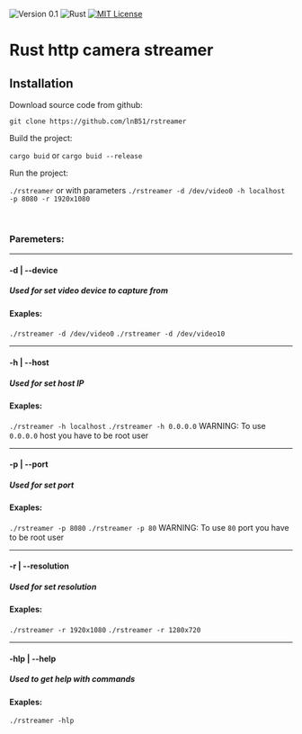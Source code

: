 ![Version 0.1](https://img.shields.io/badge/Version%200.1-FFC832?style=for-the-badge&logoColor=white)
![Rust](https://img.shields.io/badge/Rust-000?style=for-the-badge&logo=rust&logoColor=white)
[![MIT License](https://img.shields.io/badge/MIT%20License-004772?style=for-the-badge&logo=license&logoColor=white)](https://github.com/b1rd-dev/rust_grep/blob/main/LICENSE.md)

# Rust http camera streamer

## Installation

Download source code from github: 

`git clone https://github.com/lnB51/rstreamer`

Build the project:

`cargo buid` or `cargo buid --release`

Run the project:

`./rstreamer` or with parameters `./rstreamer -d /dev/video0 -h localhost -p 8080 -r 1920x1080`

<br />

### Paremeters:

<hr/>

#### -d | --device

##### Used for set video device to capture from

#### Exaples:
`./rstreamer -d /dev/video0`
`./rstreamer -d /dev/video10`

<hr/>

#### -h | --host

##### Used for set host IP

#### Exaples:
`./rstreamer -h localhost`
`./rstreamer -h 0.0.0.0`
WARNING: To use `0.0.0.0` host you have to be root user

<hr/>

#### -p | --port

##### Used for set port

#### Exaples:
`./rstreamer -p 8080`
`./rstreamer -p 80`
WARNING: To use `80` port you have to be root user

<hr/>

#### -r | --resolution

##### Used for set resolution

#### Exaples:
`./rstreamer -r 1920x1080`
`./rstreamer -r 1280x720`

<hr/>

#### -hlp | --help

##### Used to get help with commands

#### Exaples:
`./rstreamer -hlp`
